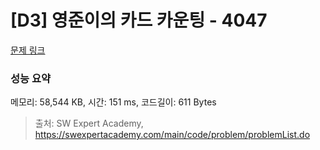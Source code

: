 # [D3] 영준이의 카드 카운팅 - 4047 

[문제 링크](https://swexpertacademy.com/main/code/problem/problemDetail.do?contestProbId=AWIsY84KEPMDFAWN) 

### 성능 요약

메모리: 58,544 KB, 시간: 151 ms, 코드길이: 611 Bytes



> 출처: SW Expert Academy, https://swexpertacademy.com/main/code/problem/problemList.do